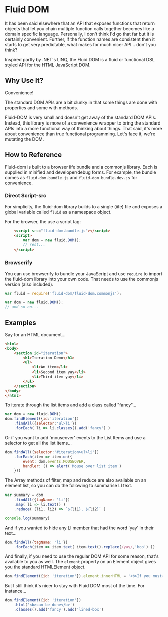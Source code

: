 # Fluid DOM

It has been said elsewhere that an API that exposes functions
that return objects that let you chain multiple function
calls together becomes like a domain specific language.
Personally, I don't think I'd go that far but it is certainly
convenient. Further, if the function names are consistent
then it starts to get very predictable, what makes for much
nicer API... don't you think?

Inspired partly by .NET's LINQ, the Fluid DOM is a fluid
or functional DSL styled API for the HTML JavaScript DOM.

## Why Use It?

Convenience!

The standard DOM APIs are a bit clunky in that some things
are done with properties and some with methods.

Fluid-DOM is very small and doesn't get away of the standard DOM APIs.
Instead, this library is more of a convenience wrapper to
bring the standard APIs into a more functional way of thinking
about things. That said, it's more about convenience than true
functional programming. Let's face it, we're mutating the DOM.

## How to Reference

Fluid-dom is built to a browser iife bundle and a commonjs
library. Each is supplied in minified and developer/debug
forms.  For example, the bundle comes as `fluid-dom.bundle.js` and
`fluid-dom.bundle.dev.js` for convenience.

### Direct Script-src

For simplicity, the fluid-dom library builds to a single (iife) file
and exposes a global variable called `fluid` as a namespace object.

For the browser, the use a script tag:
```html
    <script src="fluid-dom.bundle.js"></script>
    <script>
        var dom = new fluid.DOM();
        // rest...
    </script>
```

### Browserify

You can use browserify to bundle your JavaScript 
and use `require` to import the fluid-dom library into 
your own code. That needs to use the commonjs version (also included).

```js
var fluid = require('fluid-dom/fluid-dom.commonjs');

var dom = new fluid.DOM();
// and so on...
```

## Examples
Say for an HTML document...
```html
<html>
<body>
    <section id="iteration">
        <h1>Iteration Demo</h1>
        <ul>
            <li>An item</li>
            <li>Second item yay</li>
            <li>Third item yay</li>
        </ul>
    </section>
</body>
</html>
```

To iterate through the list items and add a class called "fancy"...
```js
var dom = new fluid.DOM()
dom.findElement({id:'iteration'})
    .findAll({selector:'ul>li'})
    .forEach( li => li.classes().add('fancy') )
```

Or if you want to add 'mouseover' events to the List Items and use a selector to get all the list items...
```js
dom.findAll({selector:'#iteration>ul>li'})
    .forEach(item => item.on({
        event: dom.events.MOUSEOVER,
        handler: () => alert('Mouse over list item')
    }))
```

The Array methods of filter, map and reduce are also available
on an element list, so you can do the following to summarise LI
text.

```js
var summary = dom
    .findAll({tagName: 'li'})
    .map( li => li.text() )
    .reduce( (li1, li2) => `${li1}, ${li2}` )

console.log(summary)
```

And if you wanted to hide any LI member that had the word 'yay'
in their text...
```js
dom.findAll({tagName: 'li'})
    .forEach(item => item.text( item.text().replace(/yay/,'boo') ))
```

And finally, if you need to use the regular DOM API for some reason,
that's available to you as well. The `element` property on an
Element object gives you the standard HTMLElement object.
```js
dom.findElement({id: 'iteration'}).element.innerHTML = '<b>If you must</b>'
```

But I still think it's nicer to stay with Fluid DOM most of the time.
For instance...
```js
dom.findElement({id: 'iteration'})
    .html('<b>can be done</b>')
    .classes().add('fancy').add('lined-box')
```